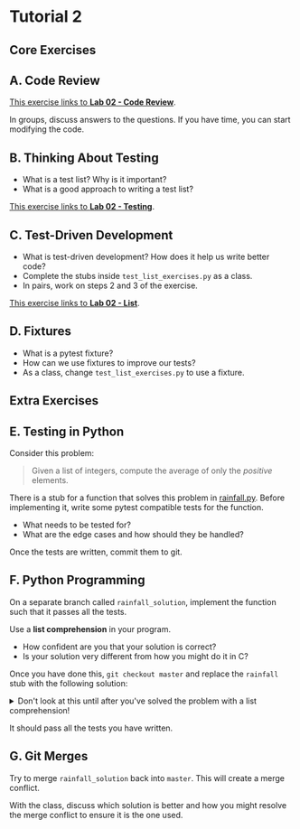 # Tutorial 2

## Core Exercises

## A. Code Review

[This exercise links to **Lab 02 - Code Review**](code_review.py).

In groups, discuss answers to the questions. If you have time, you can start modifying the code.

## B. Thinking About Testing

* What is a test list? Why is it important?
* What is a good approach to writing a test list?

[This exercise links to **Lab 02 - Testing**](testing.py).

## C. Test-Driven Development

* What is test-driven development? How does it help us write better code?
* Complete the stubs inside `test_list_exercises.py` as a class.
* In pairs, work on steps 2 and 3 of the exercise.

[This exercise links to **Lab 02 - List**](test_list_exercises.py).

## D. Fixtures

* What is a pytest fixture?
* How can we use fixtures to improve our tests?
* As a class, change `test_list_exercises.py` to use a fixture.

## Extra Exercises

## E. Testing in Python

Consider this problem:

 > Given a list of integers, compute the average of only the *positive* elements.

There is a stub for a function that solves this problem in [rainfall.py](rainfall.py). Before implementing it, write some pytest compatible tests for the function.

* What needs to be tested for?
* What are the edge cases and how should they be handled?

Once the tests are written, commit them to git.

## F. Python Programming

On a separate branch called `rainfall_solution`, implement the function such that it passes all the tests.

Use a **list comprehension** in your program.

* How confident are you that your solution is correct?
* Is your solution very different from how you might do it in C?

Once you have done this, `git checkout master` and replace the `rainfall` stub with the following solution:

<details>
<summary>Don't look at this until after you've solved the problem with a list comprehension!</summary>

```python
def rainfall(integers):
    '''
    Single-loop solution
    '''
    total = 0
    count = 0
    for i in integers:
        if  i > 0:
            total += i
            count += 1
    if (count > 0):
        return total/count
    else:
        return None
```

</details>

It should pass all the tests you have written.

## G. Git Merges

Try to merge `rainfall_solution` back into `master`. This will create a merge conflict.

With the class, discuss which solution is better and how you might resolve the merge conflict to ensure it is the one used.
